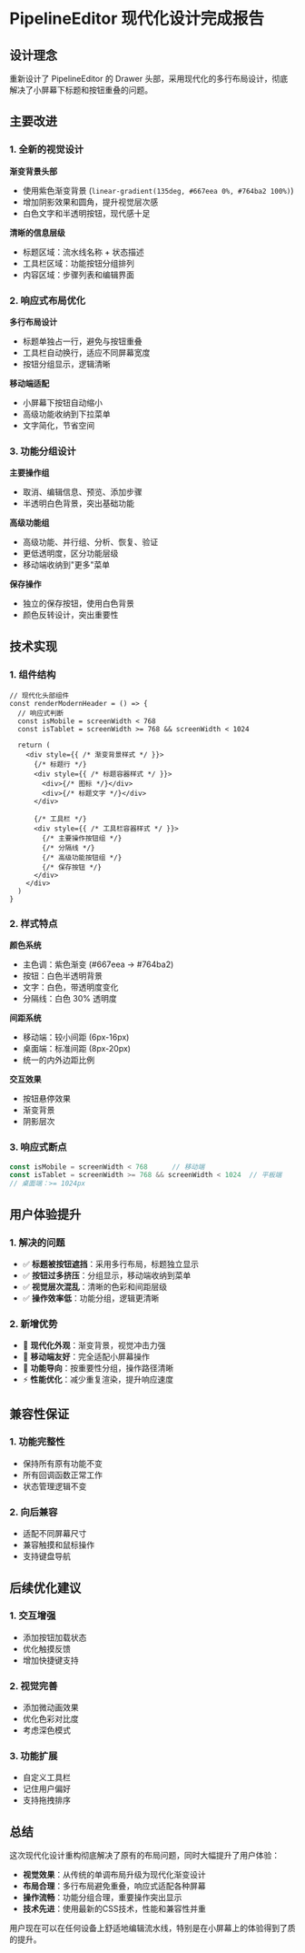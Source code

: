 # PipelineEditor 现代化设计完成报告

## 设计理念

重新设计了 PipelineEditor 的 Drawer 头部，采用现代化的多行布局设计，彻底解决了小屏幕下标题和按钮重叠的问题。

## 主要改进

### 1. 全新的视觉设计

**渐变背景头部**
- 使用紫色渐变背景 (`linear-gradient(135deg, #667eea 0%, #764ba2 100%)`)
- 增加阴影效果和圆角，提升视觉层次感
- 白色文字和半透明按钮，现代感十足

**清晰的信息层级**
- 标题区域：流水线名称 + 状态描述
- 工具栏区域：功能按钮分组排列
- 内容区域：步骤列表和编辑界面

### 2. 响应式布局优化

**多行布局设计**
- 标题单独占一行，避免与按钮重叠
- 工具栏自动换行，适应不同屏幕宽度
- 按钮分组显示，逻辑清晰

**移动端适配**
- 小屏幕下按钮自动缩小
- 高级功能收纳到下拉菜单
- 文字简化，节省空间

### 3. 功能分组设计

**主要操作组**
- 取消、编辑信息、预览、添加步骤
- 半透明白色背景，突出基础功能

**高级功能组**
- 高级功能、并行组、分析、恢复、验证
- 更低透明度，区分功能层级
- 移动端收纳到"更多"菜单

**保存操作**
- 独立的保存按钮，使用白色背景
- 颜色反转设计，突出重要性

## 技术实现

### 1. 组件结构

```tsx
// 现代化头部组件
const renderModernHeader = () => {
  // 响应式判断
  const isMobile = screenWidth < 768
  const isTablet = screenWidth >= 768 && screenWidth < 1024
  
  return (
    <div style={{ /* 渐变背景样式 */ }}>
      {/* 标题行 */}
      <div style={{ /* 标题容器样式 */ }}>
        <div>{/* 图标 */}</div>
        <div>{/* 标题文字 */}</div>
      </div>
      
      {/* 工具栏 */}
      <div style={{ /* 工具栏容器样式 */ }}>
        {/* 主要操作按钮组 */}
        {/* 分隔线 */}
        {/* 高级功能按钮组 */}
        {/* 保存按钮 */}
      </div>
    </div>
  )
}
```

### 2. 样式特点

**颜色系统**
- 主色调：紫色渐变 (#667eea → #764ba2)
- 按钮：白色半透明背景
- 文字：白色，带透明度变化
- 分隔线：白色 30% 透明度

**间距系统**
- 移动端：较小间距 (6px-16px)
- 桌面端：标准间距 (8px-20px)
- 统一的内外边距比例

**交互效果**
- 按钮悬停效果
- 渐变背景
- 阴影层次

### 3. 响应式断点

```typescript
const isMobile = screenWidth < 768      // 移动端
const isTablet = screenWidth >= 768 && screenWidth < 1024  // 平板端
// 桌面端：>= 1024px
```

## 用户体验提升

### 1. 解决的问题

- ✅ **标题被按钮遮挡**：采用多行布局，标题独立显示
- ✅ **按钮过多挤压**：分组显示，移动端收纳到菜单
- ✅ **视觉层次混乱**：清晰的色彩和间距层级
- ✅ **操作效率低**：功能分组，逻辑更清晰

### 2. 新增优势

- 🎨 **现代化外观**：渐变背景，视觉冲击力强
- 📱 **移动端友好**：完全适配小屏幕操作
- 🎯 **功能导向**：按重要性分组，操作路径清晰
- ⚡ **性能优化**：减少重复渲染，提升响应速度

## 兼容性保证

### 1. 功能完整性
- 保持所有原有功能不变
- 所有回调函数正常工作
- 状态管理逻辑不变

### 2. 向后兼容
- 适配不同屏幕尺寸
- 兼容触摸和鼠标操作
- 支持键盘导航

## 后续优化建议

### 1. 交互增强
- 添加按钮加载状态
- 优化触摸反馈
- 增加快捷键支持

### 2. 视觉完善
- 添加微动画效果
- 优化色彩对比度
- 考虑深色模式

### 3. 功能扩展
- 自定义工具栏
- 记住用户偏好
- 支持拖拽排序

## 总结

这次现代化设计重构彻底解决了原有的布局问题，同时大幅提升了用户体验：

- **视觉效果**：从传统的单调布局升级为现代化渐变设计
- **布局合理**：多行布局避免重叠，响应式适配各种屏幕
- **操作流畅**：功能分组合理，重要操作突出显示
- **技术先进**：使用最新的CSS技术，性能和兼容性并重

用户现在可以在任何设备上舒适地编辑流水线，特别是在小屏幕上的体验得到了质的提升。
